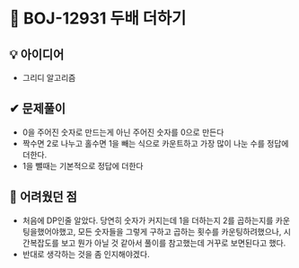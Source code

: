 # 🔎 BOJ-12931 두배 더하기
## 💡 아이디어
- 그리디 알고리즘
## ✔ 문제풀이
- 0을 주어진 숫자로 만드는게 아닌 주어진 숫자를 0으로 만든다
- 짝수면 2로 나누고 홀수면 1을 빼는 식으로 카운트하고 가장 많이 나눈 수를 정답에 더한다.
- 1을 뺄때는 기본적으로 정답에 더한다

## 🤕 어려웠던 점
- 처음에 DP인줄 알았다. 당연히 숫자가 커지는데 1을 더하는지 2를 곱하는지를 카운팅을했어야했고, 모든 숫자들을 그렇게 구하고 곱하는 횟수를 카운팅하려했으나, 시간복잡도를 보고 뭔가 아닐 것 같아서 풀이를 참고했는데 거꾸로 보면된다고 했다.
- 반대로 생각하는 것을 좀 인지해야겠다.